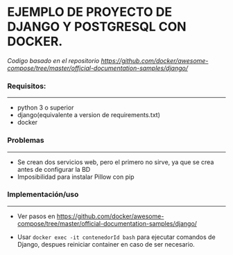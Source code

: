 # EJEMPLO DE PROYECTO DE DJANGO Y POSTGRESQL CON DOCKER.
*Codigo basado en el repositorio https://github.com/docker/awesome-compose/tree/master/official-documentation-samples/django/*

### Requisitos:
------
* python 3 o superior
* django(equivalente a version de requirements.txt)
* docker

### Problemas
------
* Se crean dos servicios web, pero el primero no sirve, ya que se crea antes de configurar la BD
* Imposibilidad para instalar Pillow con pip

### Implementación/uso
------
* Ver pasos en https://github.com/docker/awesome-compose/tree/master/official-documentation-samples/django/

* Usar `docker exec -it contenedorId bash` para ejecutar comandos de Django, despues reiniciar container en caso de ser necesario.

